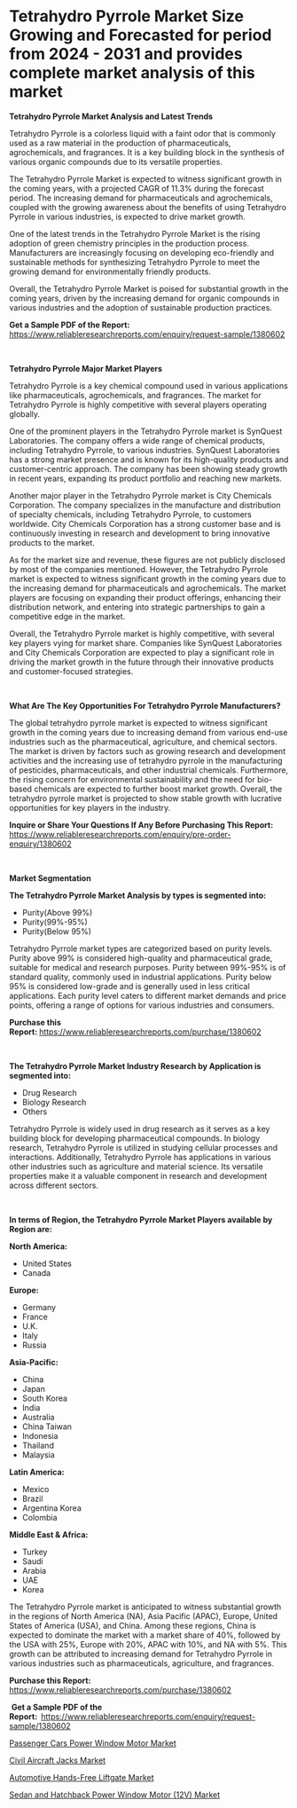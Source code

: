 <p><h1>Tetrahydro Pyrrole Market Size Growing and Forecasted for period from 2024 - 2031 and provides complete market analysis of this market</h1></p><p><strong>Tetrahydro Pyrrole Market Analysis and Latest Trends</strong></p>
<p><p>Tetrahydro Pyrrole is a colorless liquid with a faint odor that is commonly used as a raw material in the production of pharmaceuticals, agrochemicals, and fragrances. It is a key building block in the synthesis of various organic compounds due to its versatile properties.</p><p>The Tetrahydro Pyrrole Market is expected to witness significant growth in the coming years, with a projected CAGR of 11.3% during the forecast period. The increasing demand for pharmaceuticals and agrochemicals, coupled with the growing awareness about the benefits of using Tetrahydro Pyrrole in various industries, is expected to drive market growth.</p><p>One of the latest trends in the Tetrahydro Pyrrole Market is the rising adoption of green chemistry principles in the production process. Manufacturers are increasingly focusing on developing eco-friendly and sustainable methods for synthesizing Tetrahydro Pyrrole to meet the growing demand for environmentally friendly products.</p><p>Overall, the Tetrahydro Pyrrole Market is poised for substantial growth in the coming years, driven by the increasing demand for organic compounds in various industries and the adoption of sustainable production practices.</p></p>
<p><strong>Get a Sample PDF of the Report:&nbsp;</strong> <a href="https://www.reliableresearchreports.com/enquiry/request-sample/1380602">https://www.reliableresearchreports.com/enquiry/request-sample/1380602</a></p>
<p>&nbsp;</p>
<p><strong>Tetrahydro Pyrrole Major Market Players</strong></p>
<p><p>Tetrahydro Pyrrole is a key chemical compound used in various applications like pharmaceuticals, agrochemicals, and fragrances. The market for Tetrahydro Pyrrole is highly competitive with several players operating globally. </p><p>One of the prominent players in the Tetrahydro Pyrrole market is SynQuest Laboratories. The company offers a wide range of chemical products, including Tetrahydro Pyrrole, to various industries. SynQuest Laboratories has a strong market presence and is known for its high-quality products and customer-centric approach. The company has been showing steady growth in recent years, expanding its product portfolio and reaching new markets. </p><p>Another major player in the Tetrahydro Pyrrole market is City Chemicals Corporation. The company specializes in the manufacture and distribution of specialty chemicals, including Tetrahydro Pyrrole, to customers worldwide. City Chemicals Corporation has a strong customer base and is continuously investing in research and development to bring innovative products to the market. </p><p>As for the market size and revenue, these figures are not publicly disclosed by most of the companies mentioned. However, the Tetrahydro Pyrrole market is expected to witness significant growth in the coming years due to the increasing demand for pharmaceuticals and agrochemicals. The market players are focusing on expanding their product offerings, enhancing their distribution network, and entering into strategic partnerships to gain a competitive edge in the market. </p><p>Overall, the Tetrahydro Pyrrole market is highly competitive, with several key players vying for market share. Companies like SynQuest Laboratories and City Chemicals Corporation are expected to play a significant role in driving the market growth in the future through their innovative products and customer-focused strategies.</p></p>
<p>&nbsp;</p>
<p><strong>What Are The Key Opportunities For Tetrahydro Pyrrole Manufacturers?</strong></p>
<p><p>The global tetrahydro pyrrole market is expected to witness significant growth in the coming years due to increasing demand from various end-use industries such as the pharmaceutical, agriculture, and chemical sectors. The market is driven by factors such as growing research and development activities and the increasing use of tetrahydro pyrrole in the manufacturing of pesticides, pharmaceuticals, and other industrial chemicals. Furthermore, the rising concern for environmental sustainability and the need for bio-based chemicals are expected to further boost market growth. Overall, the tetrahydro pyrrole market is projected to show stable growth with lucrative opportunities for key players in the industry.</p></p>
<p><strong>Inquire or Share Your Questions If Any Before Purchasing This Report:</strong> <a href="https://www.reliableresearchreports.com/enquiry/pre-order-enquiry/1380602">https://www.reliableresearchreports.com/enquiry/pre-order-enquiry/1380602</a></p>
<p>&nbsp;</p>
<p><strong>Market Segmentation</strong></p>
<p><strong>The Tetrahydro Pyrrole Market Analysis by types is segmented into:</strong></p>
<p><ul><li>Purity(Above 99%)</li><li>Purity(99%-95%)</li><li>Purity(Below 95%)</li></ul></p>
<p><p>Tetrahydro Pyrrole market types are categorized based on purity levels. Purity above 99% is considered high-quality and pharmaceutical grade, suitable for medical and research purposes. Purity between 99%-95% is of standard quality, commonly used in industrial applications. Purity below 95% is considered low-grade and is generally used in less critical applications. Each purity level caters to different market demands and price points, offering a range of options for various industries and consumers.</p></p>
<p><strong>Purchase this Report:&nbsp;</strong><a href="https://www.reliableresearchreports.com/purchase/1380602">https://www.reliableresearchreports.com/purchase/1380602</a></p>
<p>&nbsp;</p>
<p><strong>The Tetrahydro Pyrrole Market Industry Research by Application is segmented into:</strong></p>
<p><ul><li>Drug Research</li><li>Biology Research</li><li>Others</li></ul></p>
<p><p>Tetrahydro Pyrrole is widely used in drug research as it serves as a key building block for developing pharmaceutical compounds. In biology research, Tetrahydro Pyrrole is utilized in studying cellular processes and interactions. Additionally, Tetrahydro Pyrrole has applications in various other industries such as agriculture and material science. Its versatile properties make it a valuable component in research and development across different sectors.</p></p>
<p>&nbsp;</p>
<p><strong>In terms of Region, the Tetrahydro Pyrrole Market Players available by Region are:</strong></p>
<p>
    <p> <strong> North America: </strong>
        <ul>
            <li>United States</li>
            <li>Canada</li>
        </ul>
        </p> 
    <p> <strong> Europe: </strong>
        <ul>
            <li>Germany</li>
            <li>France</li>
            <li>U.K.</li>
            <li>Italy</li>
            <li>Russia</li>
        </ul>
        </p> 
    <p> <strong> Asia-Pacific: </strong>
        <ul>
            <li>China</li>
            <li>Japan</li>
            <li>South Korea</li>
            <li>India</li>
            <li>Australia</li>
            <li>China Taiwan</li>
            <li>Indonesia</li>
            <li>Thailand</li>
            <li>Malaysia</li>
        </ul>
        </p> 
    <p> <strong> Latin America: </strong>
        <ul>
            <li>Mexico</li>
            <li>Brazil</li>
            <li>Argentina Korea</li>
            <li>Colombia</li>
        </ul>
        </p> 
    <p> <strong> Middle East & Africa: </strong>
        <ul>
            <li>Turkey</li>
            <li>Saudi</li>
            <li>Arabia</li>
            <li>UAE</li>
            <li>Korea</li>
        </ul>
    </p>
    </p>
<p><p>The Tetrahydro Pyrrole market is anticipated to witness substantial growth in the regions of North America (NA), Asia Pacific (APAC), Europe, United States of America (USA), and China. Among these regions, China is expected to dominate the market with a market share of 40%, followed by the USA with 25%, Europe with 20%, APAC with 10%, and NA with 5%. This growth can be attributed to increasing demand for Tetrahydro Pyrrole in various industries such as pharmaceuticals, agriculture, and fragrances.</p></p>
<p><strong>Purchase this Report: </strong><a href="https://www.reliableresearchreports.com/purchase/1380602">https://www.reliableresearchreports.com/purchase/1380602</a></p>
<p>&nbsp;<strong>Get a Sample PDF of the Report:&nbsp;&nbsp;</strong><a href="https://www.reliableresearchreports.com/enquiry/request-sample/1380602">https://www.reliableresearchreports.com/enquiry/request-sample/1380602</a></p>
<p><strong></strong></p>
<p><p><a href="https://view.publitas.com/reportprime-1/passenger-cars-power-window-motor-market-research-report-the-key-to-successful-business-strategy-forecasted-for-period-from-2023-2030/">Passenger Cars Power Window Motor Market</a></p><p><a href="https://military-diascia-e68.notion.site/Civil-Aircraft-Jacks-Market-Analysis-and-Market-Size-Global-Industry-Overview-Market-Segmentation--fea857f98c27442d9e5450b0dc9ca7bc">Civil Aircraft Jacks Market</a></p><p><a href="https://view.publitas.com/reportprime-1/automotive-hands-free-liftgate-market-dynamics-2023-2030-also-about-its-market-trends-projections-and-opportunities/">Automotive Hands-Free Liftgate Market</a></p><p><a href="https://view.publitas.com/reportprime-1/sedan-and-hatchback-power-window-motor-12v-market-share-market-new-trends-analysis-report-by-type-by-application-by-end-use-by-region-and-segment-forecasts-2023-2030/">Sedan and Hatchback Power Window Motor (12V) Market</a></p></p>